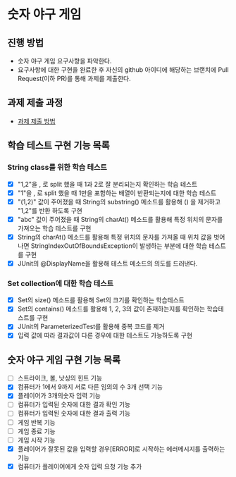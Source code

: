 # 숫자 야구 게임
## 진행 방법
* 숫자 야구 게임 요구사항을 파악한다.
* 요구사항에 대한 구현을 완료한 후 자신의 github 아이디에 해당하는 브랜치에 Pull Request(이하 PR)를 통해 과제를 제출한다.

## 과제 제출 과정
* [과제 제출 방법](https://github.com/next-step/nextstep-docs/tree/master/precourse)

## 학습 테스트 구현 기능 목록
### String class를 위한 학습 테스트
* [X] "1,2"을 , 로 split 했을 때 1과 2로 잘 분리되는지 확인하는 학습 테스트
* [X] "1"을 , 로 split 했을 때 1만을 포함하는 배열이 반환되는지에 대한 학습 테스트
* [X] "(1,2)" 값이 주어졌을 때 String의 substring() 메소드를 활용해 () 을 제거하고 "1,2"를 반환
  하도록 구현
* [X] "abc" 값이 주어졌을 때 String의 charAt() 메소드를 활용해 특정 위치의 문자를 가져오는 학습
  테스트를 구현
* [X] String의 charAt() 메소드를 활용해 특정 위치의 문자를 가져올 때 위치 값을 벗어나면
  StringIndexOutOfBoundsException이 발생하는 부분에 대한 학습 테스트를 구현
* [X] JUnit의 @DisplayName을 활용해 테스트 메소드의 의도를 드러낸다. 

### Set collection에 대한 학습 테스트
* [X] Set의 size() 메소드를 활용해 Set의 크기를 확인하는 학습테스트
* [X] Set의 contains() 메소드를 활용해 1, 2, 3의 값이 존재하는지를 확인하는 학습테스트를 구현
* [X] JUnit의 ParameterizedTest를 활용해 중복 코드를 제거
* [X] 입력 값에 따라 결과값이 다른 경우에 대한 테스트도 가능하도록 구현

## 숫자 야구 게임 구현 기능 목록
* [ ] 스트라이크, 볼, 낫싱의 힌트 기능
* [X] 컴퓨터가 1에서 9까지 서로 다른 임의의 수 3개 선택 기능
* [X] 플레이어가 3개의숫자 입력 기능
* [ ] 컴퓨터가 입력된 숫자에 대한 결과 확인 기능
* [ ] 컴퓨터가 입력된 숫자에 대한 결과 출력 기능
* [ ] 게임 반복 기능
* [ ] 게임 종료 기능
* [ ] 게임 시작 기능
* [X] 플레이어가 잘못된 값을 입력할 경우[ERROR]로 시작하는 에러메시지를 출력하는 기능
* [X] 컴퓨터가 플레이어에게 숫자 입력 요청 기능 추가